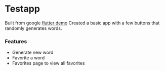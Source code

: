 # Testapp

Built from google [flutter demo](https://codelabs.developers.google.com/codelabs/flutter-codelab-first)
Created a basic app with a few buttons that randomly generates words.

### Features
- Generate new word
- Favorite a word
- Favorites page to view all favorites
